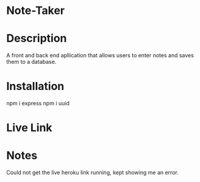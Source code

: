 # Note-Taker

# Description
A front and back end apllication that allows users to enter notes and saves them to a database.

# Installation
npm i express
npm i uuid

# Live Link

# Notes
Could not get the live heroku link running, kept showing me an error.